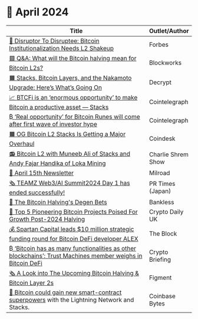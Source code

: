 # 🔸 April 2024

<table data-header-hidden><thead><tr><th width="451">Title</th><th>Outlet/Author</th></tr></thead><tbody><tr><td><a href="https://www.forbes.com/sites/nimrodlehavi/2024/04/11/disruptor-to-disruptee-bitcoin-institutionalization-needs-l2-shakeup/?sh=1745f76c629b">👀 </a><a href="https://www.forbes.com/sites/nimrodlehavi/2024/04/11/disruptor-to-disruptee-bitcoin-institutionalization-needs-l2-shakeup/?sh=1745f76c629b">Disruptor To Disruptee: Bitcoin Institutionalization Needs L2 Shakeup</a></td><td>Forbes</td></tr><tr><td><a href="https://blockworks.co/news/bitcoin-halving-layer-2-impact-stacks">🟪 </a><a href="https://blockworks.co/news/bitcoin-halving-layer-2-impact-stacks">Q&#x26;A: What will the Bitcoin halving mean for Bitcoin L2s?</a></td><td>Blockworks</td></tr><tr><td><a href="https://decrypt.co/225801/stacks-stx-nakamoto-upgrade-bitvm-rollups-defi">🟧 </a><a href="https://decrypt.co/225801/stacks-stx-nakamoto-upgrade-bitvm-rollups-defi">Stacks, Bitcoin Layers, and the Nakamoto Upgrade: Here’s What’s Going On</a></td><td>Decrypt</td></tr><tr><td><a href="https://cointelegraph.com/news/btcfi-opportunity-make-bitcoin-productive-asset">📈 </a><a href="https://cointelegraph.com/news/btcfi-opportunity-make-bitcoin-productive-asset">BTCFi is an ‘enormous opportunity’ to make Bitcoin a productive asset — Stacks</a></td><td>Cointelegraph</td></tr><tr><td><a href="https://cointelegraph.com/news/real-opportunity-bitcoin-runes-after-first-wave-investor-hype">₿ </a><a href="https://cointelegraph.com/news/real-opportunity-bitcoin-runes-after-first-wave-investor-hype">‘Real opportunity’ for Bitcoin Runes will come after first wave of investor hype</a></td><td>Cointelegraph</td></tr><tr><td><a href="https://www.coindesk.com/tech/2024/04/16/og-bitcoin-l2-stacks-is-getting-a-major-overhaul/">🟧 </a><a href="https://www.coindesk.com/tech/2024/04/16/og-bitcoin-l2-stacks-is-getting-a-major-overhaul/">OG Bitcoin L2 Stacks Is Getting a Major Overhaul</a></td><td>Coindesk</td></tr><tr><td><a href="https://www.charlieshrem.com/bitcoin-l2-with-muneeb-ali-of-stacks-and-andy-fajar-handika-of-loka-mining/">📻 </a><a href="https://www.charlieshrem.com/bitcoin-l2-with-muneeb-ali-of-stacks-and-andy-fajar-handika-of-loka-mining/">Bitcoin L2 with Muneeb Ali of Stacks and Andy Fajar Handika of Loka Mining</a></td><td>Charlie Shrem Show</td></tr><tr><td><a href="https://milkroad.com/daily/what-happened-to-prices-this-weekend/?ref=stacksblog">📧 </a><a href="https://milkroad.com/daily/what-happened-to-prices-this-weekend/?ref=stacksblog">April 15th Newsletter</a></td><td>Milroad</td></tr><tr><td><a href="https://prtimes.jp/main/html/rd/p/000000143.000031083.html?ref=stacksblog">🗞️ </a><a href="https://prtimes.jp/main/html/rd/p/000000143.000031083.html?ref=stacksblog">TEAMZ Web3/AI Summit2024 Day 1 has ended successfully!</a></td><td>PR Times (Japan)</td></tr><tr><td><a href="https://www.bankless.com/the-bitcoin-halvings-degen-bets">👀 </a><a href="https://www.bankless.com/the-bitcoin-halvings-degen-bets">The Bitcoin Halving's Degen Bets</a></td><td>Bankless</td></tr><tr><td><a href="https://cryptodaily.co.uk/2024/04/top-5-pioneering-bitcoin-projects-poised-for-growth-post-2024-halving">🌱 </a><a href="https://cryptodaily.co.uk/2024/04/top-5-pioneering-bitcoin-projects-poised-for-growth-post-2024-halving">Top 5 Pioneering Bitcoin Projects Poised For Growth Post-2024 Halving</a></td><td>Crypto Daily UK</td></tr><tr><td><a href="https://www.theblock.co/post/284556/spartan-capital-leads-10-million-funding-round-for-bitcoin-defi-developer-alex">💰 </a><a href="https://www.theblock.co/post/284556/spartan-capital-leads-10-million-funding-round-for-bitcoin-defi-developer-alex">Spartan Capital leads $10 million strategic funding round for Bitcoin DeFi developer ALEX</a></td><td>The Block</td></tr><tr><td><a href="https://cryptobriefing.com/bitcoin-functionality-other-blockchains/?ref=stacksblog">₿ </a><a href="https://cryptobriefing.com/bitcoin-functionality-other-blockchains/?ref=stacksblog">‘Bitcoin has as many functionalities as other blockchains’: Trust Machines member weighs in Bitcoin DeFi</a></td><td>Crypto Briefing</td></tr><tr><td><a href="https://figment.io/insights/a-look-into-the-upcoming-bitcoin-halving-bitcoin-layer-2s/?ref=stacksblog">🗞️ </a><a href="https://figment.io/insights/a-look-into-the-upcoming-bitcoin-halving-bitcoin-layer-2s/?ref=stacksblog">A Look into The Upcoming Bitcoin Halving &#x26; Bitcoin Layer 2s</a></td><td>Figment</td></tr><tr><td><a href="https://links.coinbase.com/e/evib?_t=3aca56371967418192255878e9689713&#x26;_m=fde47e8c40c24182b7cab3a6b10c9d3a&#x26;_e=DT1gXnNeiWLsEoKsYDSIAUCWVJr21XSvYbLTlg_uJ63W2CLdvG0Q8MPxsoVG5vCKM9SLV_5n-owzOqH_yPS9iQ%3D%3D&#x26;utm_source=stackssnacks.com&#x26;utm_medium=referral&#x26;utm_campaign=stacks-apps-celebrate-all-time-tvl-high-as-new-defi-protocols-emerge">📕 </a><a href="https://links.coinbase.com/e/evib?_t=3aca56371967418192255878e9689713&#x26;_m=fde47e8c40c24182b7cab3a6b10c9d3a&#x26;_e=DT1gXnNeiWLsEoKsYDSIAUCWVJr21XSvYbLTlg_uJ63W2CLdvG0Q8MPxsoVG5vCKM9SLV_5n-owzOqH_yPS9iQ%3D%3D&#x26;utm_source=stackssnacks.com&#x26;utm_medium=referral&#x26;utm_campaign=stacks-apps-celebrate-all-time-tvl-high-as-new-defi-protocols-emerge">Bitcoin could gain new smart-contract superpowers</a> with the Lightning Network and Stacks.</td><td>Coinbase Bytes</td></tr></tbody></table>
